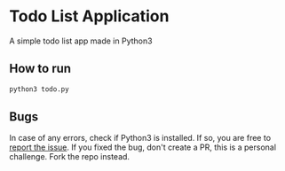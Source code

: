 # Todo List Application
A simple todo list app made in Python3

## How to run

```bash
python3 todo.py
```

## Bugs
In case of any errors, check if Python3 is installed. If so, you are free to [report the issue](https://github.com/paulo-e/programming_challenges/issues). If you fixed the bug, don't create a PR, this is a personal challenge. Fork the repo instead.